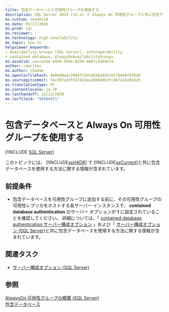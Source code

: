 ```yaml
---
title: 包含データベースと可用性グループを使用する
description: SQL Server 2019 (15.x) で Always On 可用性グループと共に包含データベースを使用する方法について学習します。
ms.custom: seodec18
ms.date: 05/17/2016
ms.prod: sql
ms.reviewer: ''
ms.technology: high-availability
ms.topic: how-to
helpviewer_keywords:
- Availability Groups [SQL Server], interoperability
- contained database, AlwaysOnAvailabilityGroups
ms.assetid: cacce3ae-e940-4566-8298-6607c4268e74
author: cawrites
ms.author: chadam
ms.openlocfilehash: 4e0b08eac29037c5dcde26a955c01764e6f6f6dd
ms.sourcegitcommit: 54cd97a33f417432aa26b948b3fc4b71a5e9162b
ms.translationtype: HT
ms.contentlocale: ja-JP
ms.lasthandoff: 11/13/2020
ms.locfileid: "94584471"
---
```

# <a name="use-contained-databases-with-always-on-availability-groups"></a>包含データベースと Always On 可用性グループを使用する 
[!INCLUDE [SQL Server](../../../includes/applies-to-version/sqlserver.md)]

  このトピックには、 [!INCLUDE[ssHADR](../../../includes/sshadr-md.md)] で [!INCLUDE[ssCurrent](../../../includes/sscurrent-md.md)]と共に包含データベースを使用する方法に関する情報が含まれています。  
  
##  <a name="prerequisites"></a><a name="Prerequisites"></a> 前提条件  
  
-   包含データベースを可用性グループに追加する前に、その可用性グループの可用性レプリカをホストする各サーバー インスタンスで、 **contained database authentication** のサーバー オプションが **1** に設定されていることを確認してください。 詳細については、「 [contained database authentication サーバー構成オプション](../../../database-engine/configure-windows/contained-database-authentication-server-configuration-option.md) 」および「 [サーバー構成オプション &#40;SQL Server&#41;](../../../database-engine/configure-windows/server-configuration-options-sql-server.md)と共に包含データベースを使用する方法に関する情報が含まれています。  
  
##  <a name="related-tasks"></a><a name="RelatedTasks"></a> 関連タスク  
  
-   [サーバー構成オプション &#40;SQL Server&#41;](../../../database-engine/configure-windows/server-configuration-options-sql-server.md)  
  
## <a name="see-also"></a>参照  
 [AlwaysOn 可用性グループの概要 &#40;SQL Server&#41;](../../../database-engine/availability-groups/windows/overview-of-always-on-availability-groups-sql-server.md)   
 [包含データベース](../../../relational-databases/databases/contained-databases.md)  
  
  
